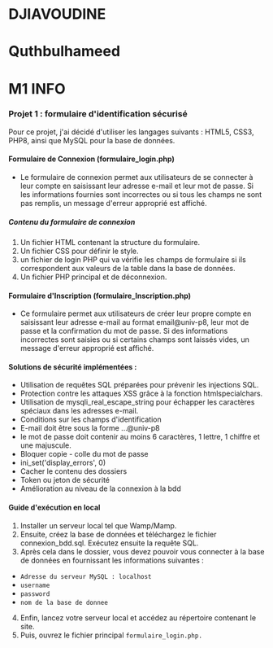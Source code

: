 
# DJIAVOUDINE
# Quthbulhameed
# M1 INFO

### Projet 1 : formulaire d'identification sécurisé

Pour ce projet, j'ai décidé d'utiliser les langages suivants : HTML5, CSS3, PHP8, ainsi que MySQL pour la base de données.

#### Formulaire de Connexion (formulaire_login.php) 
- Le formulaire de connexion permet aux utilisateurs de se connecter à leur compte en saisissant leur adresse e-mail et leur mot de passe. 
Si les informations fournies sont incorrectes ou si tous les champs ne sont pas remplis, un message d'erreur approprié est affiché.

##### Contenu du formulaire de connexion 

1. Un fichier HTML contenant la structure du formulaire.
2. Un fichier CSS pour définir le style.
3. un fichier de login PHP qui va vérifie les champs de formulaire si ils correspondent aux valeurs de la table dans la base de données.
4. Un fichier PHP principal et de déconnexion.

#### Formulaire d'Inscription (formulaire_Inscription.php)

- Ce formulaire permet aux utilisateurs de créer leur propre compte en saisissant leur adresse e-mail au format email@univ-p8, leur mot de passe et la confirmation du mot de passe. Si des informations incorrectes sont saisies ou si certains champs sont laissés vides, un message d'erreur approprié est affiché.

#### Solutions de sécurité implémentées :

- Utilisation de requêtes SQL préparées pour prévenir les injections SQL.
- Protection contre les attaques XSS grâce à la fonction htmlspecialchars.
- Utilisation de mysqli_real_escape_string pour échapper les caractères spéciaux dans les adresses e-mail.
- Conditions sur les champs d'identification
- E-mail doit être sous la forme ...@univ-p8
- le mot de passe doit contenir au moins 6 caractères, 1 lettre, 1 chiffre et une majuscule.
- Bloquer copie - colle du mot de passe
- ini_set('display_errors', 0)
- Cacher le contenu des dossiers
- Token ou jeton de sécurité
- Amélioration au niveau de la connexion à la bdd

#### Guide d'exécution en local
1. Installer un serveur local tel que Wamp/Mamp.
2. Ensuite, créez la base de données et téléchargez le fichier connexion_bdd.sql. Exécutez ensuite la requête SQL.
3. Après cela dans le dossier, vous devez pouvoir vous connecter à la base de données en fournissant les informations suivantes :
  - `Adresse du serveur MySQL : localhost`
  - `username`
  - `password`
  -  `nom de la base de donnee`
4. Enfin, lancez votre serveur local et accédez au répertoire contenant le site.
5. Puis, ouvrez le fichier principal `formulaire_login.php.`

  
